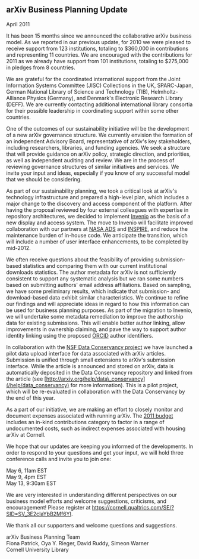arXiv Business Planning Update
------------------------------

April 2011

It has been 15 months since we announced the collaborative arXiv
business model. As we reported in our previous update, for 2010 we were
pleased to receive support from 123 institutions, totaling to \$360,000
in contributions and representing 11 countries. We are encouraged with
the contributions for 2011 as we already have support from 101
institutions, totaling to \$275,000 in pledges from 8 countries.

We are grateful for the coordinated international support from the Joint
Information Systems Committee (JISC) Collections in the UK, SPARC-Japan,
German National Library of Science and Technology (TIB),
Helmholtz-Alliance Physics (Germany), and Denmark's Electronic Research
Library (DEFF). We are currently contacting additional international
library consortia for their possible leadership in coordinating support
within some other countries.

One of the outcomes of our sustainability initiative will be the
development of a new arXiv governance structure. We currently envision
the formation of an independent Advisory Board, representative of
arXiv's key stakeholders, including researchers, libraries, and funding
agencies. We seek a structure that will provide guidance on arXiv
policy, strategic direction, and priorities, as well as independent
auditing and review. We are in the process of reviewing governance
structures of similar initiatives and services. We invite your input and
ideas, especially if you know of any successful model that we should be
considering.

As part of our sustainability planning, we took a critical look at
arXiv's technology infrastructure and prepared a high-level plan, which
includes a major change to the discovery and access component of the
platform. After having the proposal reviewed by four external colleagues
with expertise in repository architectures, we decided to implement
[Invenio](http://invenio-software.org/) as the basis of a new display
and access system. The move to Invenio will facilitate improved
collaboration with our partners at [NASA
ADS](http://adswww.harvard.edu/) and [INSPIRE](http://inspirebeta.net/),
and reduce the maintenance burden of in-house code. We anticipate the
transition, which will include a number of user interface enhancements,
to be completed by mid-2012.

We often receive questions about the feasibility of providing
submission-based statistics and comparing them with our current
institutional downloads statistics. The author metadata for arXiv is not
sufficiently consistent to support any systematic analysis but we ran
some numbers based on submitting authors' email address affiliations.
Based on sampling, we have some preliminary results, which indicate that
submission- and download-based data exhibit similar characteristics. We
continue to refine our findings and will appreciate ideas in regard to
how this information can be used for business planning purposes. As part
of the migration to Invenio, we will undertake some metadata remediation
to improve the authorship data for existing submissions. This will
enable better author linking, allow improvements in ownership claiming,
and pave the way to support author identity linking using the proposed
[ORCID](http://www.orcid.org/) author identifiers.

In collaboration with the [NSF Data Conservancy
project](http://dataconservancy.org/) we have launched a pilot data
upload interface for data associated with arXiv articles. Submission is
unified through small extensions to arXiv's submission interface. While
the article is announced and stored on arXiv, data is automatically
deposited in the Data Conservancy repository and linked from the article
(see [http://arxiv.org/help/data\_conservancy](/help/data_conservancy)
for more information). This is a pilot project, which will be
re-evaluated in collaboration with the Data Conservancy by the end of
this year.

As a part of our initiative, we are making an effort to closely monitor
and document expenses associated with running arXiv. The [2011
budget](/help/support/2011_budget) includes an in-kind contributions
category to factor in a range of undocumented costs, such as indirect
expenses associated with housing arXiv at Cornell.

We hope that our updates are keeping you informed of the developments.
In order to respond to your questions and get your input, we will hold
three conference calls and invite you to join one:

May 6, 11am EST  
May 9, 4pm EST  
May 13, 9:30am EST

We are very interested in understanding different perspectives on our
business model efforts and welcome suggestions, criticisms, and
encouragement! Please register at
<https://cornell.qualtrics.com/SE/?SID=SV_3E2cIaYbB2Mf6YI>.

We thank all our supporters and welcome questions and suggestions.

arXiv Business Planning Team  
Fiona Patrick, Oya Y. Rieger, David Ruddy, Simeon Warner  
Cornell University Library
